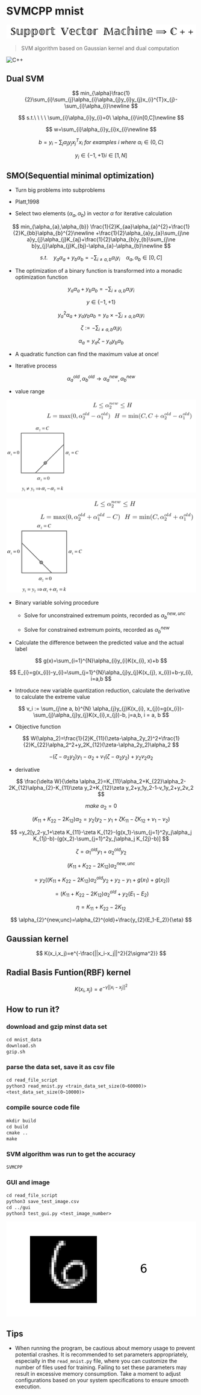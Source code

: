 # SVMCPP mnist

![](./static/SVMCPP.png)

> SVM algorithm based on Gaussian kernel and dual computation

![C++](https://img.shields.io/badge/SVM-C++-informational?style=flat-square&logo=cplusplus&logoColor=white&color=2bbc8a)


## Dual SVM


$$
min_{\alpha}\frac{1}{2}\sum_{i}\sum_{j}\alpha_{i}\alpha_{j}y_{i}y_{j}x_{i}^{T}x_{j}-\sum_{i}\alpha_{i}\newline
$$

$$
s.t.\ \ \ \ \sum_{i}\alpha_{i}y_{i}=0\ \alpha_{i}\in[0,C]\newline
$$

$$
w=\sum_{i}\alpha_{i}y_{i}x_{i}\newline
$$

$$
b=y_{i}-\sum_{j}\alpha_{j}y_{j}x_{j}^{T}x_{i}\ for\ examples\ i\ where\ \alpha_{i}\in(0,C)
$$

$$
y_i \in \{-1,+1\} i \in [1,N]
$$

## SMO(Sequential minimal optimization)

- Turn big problems into subproblems
- Platt,1998

- Select two elements $(\alpha_a, \alpha_b)$ in vector $\alpha$ for iterative calculation

$$
min_{\alpha_{a},\alpha_{b}} \frac{1}{2}K_{aa}\alpha_{a}^{2}+\frac{1}{2}K_{bb}\alpha_{b}^{2}\newline
+\frac{1}{2}\alpha_{a}y_{a}\sum_{j\ne a}y_{j}\alpha_{j}K_{aj}+\frac{1}{2}\alpha_{b}y_{b}\sum_{j\ne b}y_{j}\alpha_{j}K_{bj}-\alpha_{a}-\alpha_{b}\newline
$$

$$
s.t.\ \ \ \ y_{a}\alpha_{a}+y_{b}\alpha_{b}=-\sum_{i\ne a, b}\alpha_{i}y_{i}\ \ \ \ \alpha_{a}, \alpha_{b}\in[0,C]
$$

- The optimization of a binary function is transformed into a monadic optimization function

$$
y_{a}\alpha_{a}+y_{b}\alpha_{b}=-\sum_{i\ne a, b}\alpha_{i}y_{i}
$$

$$
y \in \{-1,+1\}
$$

$$
y_{a}^2\alpha_{a}+y_{a}y_{b}\alpha_{b}=y_{a} \times -\sum_{i\ne a, b}\alpha_{i}y_{i}
$$

$$
\zeta := -\sum_{i\ne a, b}\alpha_{i}y_{i}
$$

$$
\alpha_{a}=y_{a}\zeta-y_{a}y_{b}\alpha_{b}
$$

- A quadratic function can find the maximum value at once!

- Iterative process

$$
\alpha_{a}^{old},\alpha_{b}^{old} \rightarrow \alpha_{a}^{new},\alpha_{b}^{new}
$$

- value range

![value range1](./static/value%20range1.png)

![value range2](./static/value%20range2.png)

- Binary variable solving procedure

    - Solve for unconstrained extremum points, recorded as $\alpha_{b}^{new, unc}$

    - Solve for constrained extremum points, recorded as $\alpha_{b}^{new}$

- Calculate the difference between the predicted value and the actual label

$$
g(x)=\sum_{i=1}^{N}\alpha_{i}y_{i}K(x_{i}, x)+b
$$

$$
E_{i}=g(x_{i})-y_{i}=\sum_{j=1}^{N}\alpha_{j}y_{j}K(x_{j}, x_{i})+b-y_{i}, i=a,b
$$

- Introduce new variable quantization reduction, calculate the derivative to calculate the extreme value

$$
v_i := \sum_{j\ne a, b}^{N} \alpha_{j}y_{j}K(x_{i}, x_{j})=g(x_{i})-\sum_{j}\alpha_{j}y_{j}K(x_{i},x_{j})-b, j=a,b, i = a, b
$$

- Objective function

$$
W(\alpha_2)=\frac{1}{2}K_{11}(\zeta-\alpha_2y_2)^2+\frac{1}{2}K_{22}\alpha_2^2+y_2K_{12}(\zeta-\alpha_2y_2)\alpha_2
$$

$$
-(\zeta-\alpha_2y_2)y_1-\alpha_2+v_1(\zeta-\alpha_2y_2)+y_2v_2\alpha_2
$$

- derivative

$$
\frac{\delta W}{\delta \alpha_2}=K_{11}\alpha_2+K_{22}\alpha_2-2K_{12}\alpha_{2}-K_{11}\zeta y_2+K_{12}\zeta y_2+y_1y_2-1-v_1y_2+y_2v_2
$$

$$
make\ \alpha_{2}=0
$$

$$
(K_{11}+K_{22}-2K_{12})\alpha_2=y_2(y_2-y_1+\zeta K_{11}-\zeta K_{12}+v_1-v_2)
$$

$$
=y_2[y_2-y_1+\zeta K_{11}-\zeta K_{12}-(g(x_1)-\sum_{j=1}^2y_j\alpha_j K_{1j}-b)-(g(x_2)-\sum_{j=1}^2y_j\alpha_j K_{2j}-b)]
$$

$$
\zeta = \alpha_{1}^{old}y_{1}+\alpha_{2}^{old}y_{2}
$$

$$
(K_{11}+K_{22}-2K_{12})\alpha_2^{new,unc}
$$

$$
=y_2((K_{11}+K_{22}-2K_{12})\alpha_2^{old}y_2+y_2-y_1+g(x_1)+g(x_2))
$$

$$
=(K_{11}+K_{22}-2K_{12})\alpha_2^{old}+y_2({E_1-E_2})
$$

$$
\eta = K_{11}+K_{22}-2K_{12}
$$

$$
\alpha_{2}^{new,unc}=\alpha_{2}^{old}+\frac{y_{2}(E_1-E_2)}{\eta}
$$

## Gaussian kernel

$$
K(x_i,x_j)=e^{-\frac{||x_i-x_j||^2}{2\sigma^2}}
$$

## Radial Basis Funtion(RBF) kernel

$$
K(x_i,x_j)=e^{-\gamma||x_i-x_j||^2}
$$

## How to run it?

### download and gzip minst data set

```shell
cd mnist_data
download.sh
gzip.sh
```

### parse the data set, save it as csv file

```shell
cd read_file_script
python3 read_mnist.py <train_data_set_size(0~60000)> <test_data_set_size(0~10000)>
```

### compile source code file

```shell
mkdir build
cd build
cmake ..
make
```

### SVM algorithm was run to get the accuracy

```shell
SVMCPP
```

### GUI and image
```shell
cd read_file_script
python3 save_test_image.csv
cd ../gui
python3 test_gui.py <test_image_number>
```

![gui](./static/gui.png)

## Tips

- When running the program, be cautious about memory usage to prevent potential crashes. It is recommended to set parameters appropriately, especially in the `read_mnist.py` file, where you can customize the number of files used for training. Failing to set these parameters may result in excessive memory consumption. Take a moment to adjust configurations based on your system specifications to ensure smooth execution.
